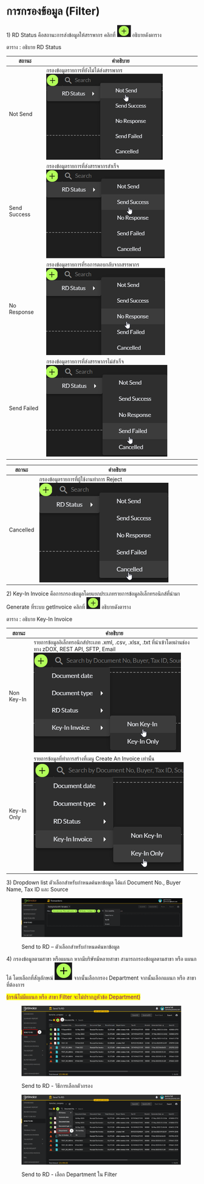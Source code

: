 # การกรองข้อมูล (Filter)

1\)       RD Status คือสถานะการส่งข้อมูลให้สรรพากร คลิกที่ ![](<../../.gitbook/assets/image (293).png>)  อธิบายดังตาราง

ตาราง ‎: อธิบาย RD Status

| สถานะ        | คำอธิบาย                                                                               |
| ------------ | -------------------------------------------------------------------------------------- |
| Not Send     | กรองข้อมูลรายการที่ยังไม่ได้ส่งสรรพากร ![](<../../.gitbook/assets/image (292).png>)    |
| Send Success | กรองข้อมูลรายการที่ส่งสรรพากรสำเร็จ ![](<../../.gitbook/assets/image (220).png>)       |
| No Response  | กรองข้อมูลรายการที่รอการตอบกลับจากสรรพากร ![](<../../.gitbook/assets/image (232).png>) |
| Send Failed  | กรองข้อมูลรายการที่ส่งสรรพากรไม่สำเร็จ ![](<../../.gitbook/assets/image (201).png>)    |

| สถานะ     | คำอธิบาย                                                                              |
| --------- | ------------------------------------------------------------------------------------- |
| Cancelled | กรองข้อมูลรายการที่ผู้ใช้งานทำการ Reject ![](<../../.gitbook/assets/image (221).png>) |

2\)       Key-In Invoice คือการกรองข้อมูลโดยแยกประเภทรายการข้อมูลอิเล็กทรอนิกส์ที่นำมา Generate ที่ระบบ getInvoice คลิกที่  ![](<../../.gitbook/assets/image (224).png>) อธิบายดังตาราง

ตาราง ‎: อธิบาย Key-In Invoice

| สถานะ       | คำอธิบาย                                                                                                                                                  |
| ----------- | --------------------------------------------------------------------------------------------------------------------------------------------------------- |
| Non Key-In  | รายการข้อมูลอิเล็กทรอนิกส์ประเภท .xml, .csv, .xlsx, .txt ที่นำเข้าโดยผ่านช่องทาง zDOX, REST API, SFTP, Email ![](<../../.gitbook/assets/image (217).png>) |
| Key-In Only | รายการข้อมูลที่ทำการสร้างที่เมนู Create An Invoice เท่านั้น ![](<../../.gitbook/assets/image (228).png>)                                                  |

3\)       Dropdown list ตัวเลือกสำหรับกำหนดค้นหาข้อมูล ได้แก่ Document No., Buyer Name, Tax ID และ Source

<figure><img src="../../.gitbook/assets/image (279).png" alt=""><figcaption><p>Send to RD – ตัวเลือกสำหรับกำหนดค้นหาข้อมูล</p></figcaption></figure>

4\) กรองข้อมูลตามสาขา หรือแผนก หากมีบริษัทมีหลายสาขา สามารถกรองข้อมูลตามสาขา หรือ แผนกได้ โดยเลือกที่สัญลักษณ์ <img src="../../.gitbook/assets/image (10).png" alt="" data-size="line"> จากนั้นเลือกกรอง Department จากนั้นเลือกแผนก หรือ สาขา ที่ต้องการ

<mark style="color:purple;">(กรณีไม่มีแผนก หรือ สาขา Filter จะไม่ปรากฎหัวข้อ Department)</mark>

<figure><img src="../../.gitbook/assets/image (9).png" alt=""><figcaption><p>Send to RD - วิธีการเลือกตัวกรอง</p></figcaption></figure>

<figure><img src="../../.gitbook/assets/image (8).png" alt=""><figcaption><p>Send to RD - เลือก Department ใน Filter</p></figcaption></figure>
